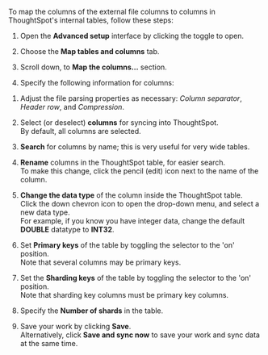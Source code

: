 To map the columns of the external file columns to columns in ThoughtSpot's internal tables, follow these steps:

1. Open the **Advanced setup** interface by clicking the toggle to open.
   <!--<details>
     <summary>See how to  open <strong>Advanced setup</strong></summary>
     <p>
      <img src="../../images/dataflow-advanced-setup.png" alt="Open Advanced setup" /></p>
    </details>-->

2. Choose the **Map tables and columns** tab.

3. Scroll down, to **Map the columns...** section.

4. Specify the following information for columns:
<!--
   <details>
     <summary>See the elements of the column-naming screen</summary>
      <p>
      <img src="../../images/dataflow-map-columns-file-systems.png" alt="Map columns" /></p>
   </details> -->

   1. Adjust the file parsing properties as necessary: _Column separator_,  _Header row_, and _Compression_.
   2. Select (or deselect) **columns** for syncing into ThoughtSpot.<br/>By default, all columns are selected.
   3. **Search** for columns by name; this is very useful for very wide tables.
   4. **Rename** columns in the ThoughtSpot table, for easier search.<br/>To make this change, click the pencil (edit) icon next to the name of the column.
   5. **Change the data type** of the column inside the ThoughtSpot table.<br/>Click the down chevron icon to open the drop-down menu, and select a new data type.<br/>For example, if you know you have integer data, change the default **DOUBLE** datatype to **INT32**.
   6. Set **Primary keys** of the table by toggling the selector to the 'on' position.<br/>Note that several columns may be primary keys.
   7. Set the **Sharding keys** of the table by toggling the selector to the 'on' position.<br/>Note that sharding key columns must be primary key columns.
   8. Specify the **Number of shards** in the table.

5. Save your work by clicking **Save**.<br/>Alternatively, click **Save and sync now** to save your work and sync data at the same time.

